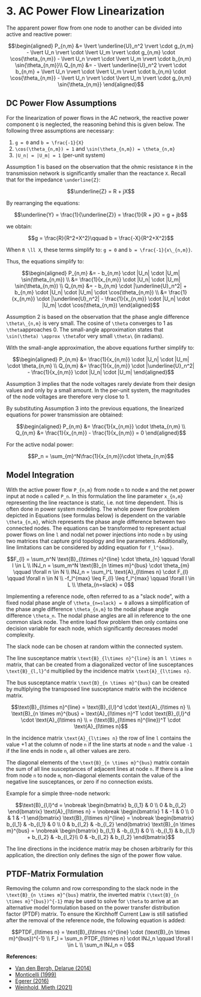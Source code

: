 # 3. AC Power Flow Linearization

The apparent power flow from one node to another can be divided into active and reactive power:
```math
\begin{aligned}
    P_{n,m} &= \lvert \underline{U}_n^2 \rvert \cdot g_{n,m} - \lvert U_n \rvert \cdot \lvert U_m \rvert \cdot g_{n,m} \cdot \cos{\theta_{n,m}} - \lvert U_n \rvert \cdot \lvert U_m \rvert \cdot b_{n,m} \sin{\theta_{n,m}}\\
    Q_{n,m} &= - \lvert \underline{U}_n^2 \rvert \cdot b_{n,m} + \lvert U_n \rvert \cdot \lvert U_m \rvert \cdot b_{n,m} \cdot \cos{\theta_{n,m}} - \lvert U_n \rvert \cdot \lvert U_m \rvert \cdot g_{n,m} \sin{\theta_{n,m}}
\end{aligned}
```
## DC Power Flow Assumptions

For the linearization of power flows in the AC network, the reactive power component ``Q`` is neglected, the reasoning behind this is given below. The following three assumptions are necessary:

1. ``g = 0`` and ``b = \frac{-1}{X}``
2. ``\cos(\theta_{n,m}) = 1`` and ``\sin(\theta_{n,m}) = \theta_{n,m}``
3. ``|U_n| = |U_m| = 1`` (per-unit system)

Assumption 1 is based on the observation that the ohmic resistance ``R`` in the transmission network is significantly smaller than the reactance ``X``. Recall that for the impedance ``\underline{Z}``:

```math
\underline{Z} = R + jX
```

By rearranging the equations:

```math
\underline{Y} = \frac{1}{\underline{Z}} = \frac{1}{R + jX} = g + jb
```

we obtain:

```math
g = \frac{R}{R^2+X^2}\qquad b = \frac{-X}{R^2+X^2}
```

When ``R \ll X``, these terms simplify to: ``g = 0`` and ``b = \frac{-1}{x\_{n,m}}``.

Thus, the equations simplify to:

```math
\begin{aligned}
    P_{n,m} &= - b_{n,m} \cdot |U_n| \cdot |U_m|  \sin(\theta_{n,m}) \\
    &= \frac{1}{x_{n,m}} \cdot |U_n| \cdot |U_m|  \sin(\theta_{n,m}) \\
    Q_{n,m} &= - b_{n,m} \cdot |\underline{U}_n^2| +  b_{n,m} \cdot |U_n| \cdot |U_m| \cdot \cos(\theta_{n,m}) \\
    &= \frac{1}{x_{n,m}} \cdot |\underline{U}_n^2| -  \frac{1}{x_{n,m}} \cdot |U_n| \cdot |U_m| \cdot \cos(\theta_{n,m})
\end{aligned}
```

Assumption 2 is based on the observation that the phase angle difference ``\theta\_{n,m}`` is very small. The cosine of ``\theta`` converges to 1 as ``\theta``approaches 0. The small-angle approximation states that ``\sin(\theta) \approx \theta``for very small ``\theta\`` (in radians).

With the small-angle approximation, the above equations further simplify to:

```math
\begin{aligned}
    P_{n,m} &= \frac{1}{x_{n,m}} \cdot |U_n| \cdot |U_m| \cdot  \theta_{n,m} \\
    Q_{n,m} &= \frac{1}{x_{n,m}} \cdot |\underline{U}_n^2| -  \frac{1}{x_{n,m}} \cdot |U_n| \cdot |U_m|
\end{aligned}
```

Assumption 3 implies that the node voltages rarely deviate from their design values and only by a small amount. In the per-unit system, the magnitudes of the node voltages are therefore very close to 1.

By substituting Assumption 3 into the previous equations, the linearized equations for power transmission are obtained:

```math
\begin{aligned}
    P_{n,m} &= \frac{1}{x_{n,m}} \cdot \theta_{n,m} \\
    Q_{n,m} &= \frac{1}{x_{n,m}} -  \frac{1}{x_{n,m}} = 0
\end{aligned}
```

For the active nodal power:

```math
P_n = \sum_{m}^N\frac{1}{x_{n,m}}\cdot \theta_{n,m}
```
## Model Integration
With the active power flow ``P_{n,m}`` from node ``n`` to node ``m`` and the net power input at node ``n`` called ``P_n``. In this formulation the line parameter ``x_{n,m}`` representing the line reactance is static, i.e. not time dependent. This is often done in power system modeling. The whole power flow problem depicted in Equations (see formulas below) is dependent on the variable ``\theta_{n,m}``, which represents the phase angle difference between two connected nodes. The equations can be transformed to represent actual power flows on line ``l`` and nodal net power injections into node ``n`` by using two matrices that capture grid topology and line parameters. Additionally, line limitations can be considered by adding equation for ``f_l^{max}``.

```math
F_{l} = \sum_n^N \text{B}_{l\times n}^{line} \cdot \theta_{n} \qquad \forall l \in L \\
INJ_n = \sum_m^N \text{B}_{n \times m}^{bus} \cdot \theta_{m} \qquad \forall n \in N \\
INJ_n = \sum_l^L \text{A}_{l\times n} \cdot F_{l} \qquad \forall n \in N \\
-f_l^{max} \leq F_{l} \leq f_l^{max} \qquad \forall l \in L \\
\theta_{n=slack} = 0
```

Implementing a reference node, often referred to as a "slack node", with a fixed nodal phase angle of ``\theta_{n=slack} = 0`` allows a simplification of the phase angle difference ``\theta_{n,m}`` to the nodal phase angle difference ``\theta_n``. The nodal phase angles are all in reference to the one common slack node. The entire load flow problem then only contains one decision variable for each node, which significantly decreases model complexity.

The slack node can be chosen at random within the connected system.

The line susceptance matrix ``\text{B}_{l\times n}^{line}`` is an ``l \times n`` matrix, that can be created from a diagonalized vector of line susceptances ``\text{B}_{l,l}^d`` multiplied by the incidence matrix ``\text{A}_{l\times n}``.

The bus susceptance matrix ``\text{B}_{n \times m}^{bus}`` can be created by multiplying the transposed line susceptance matrix with the incidence matrix.

```math
\text{B}_{l\times n}^{line} = \text{B}_{l,l}^d \cdot \text{A}_{l\times n} \\
\text{B}_{n \times m}^{bus} = \text{A}_{l\times n}^T \cdot \text{B}_{l,l}^d \cdot \text{A}_{l\times n} \\
= (\text{B}_{l\times n}^{line})^T \cdot \text{A}_{l\times n}
```

In the incidence matrix ``\text{A}_{l\times n}`` the row of line ``l`` contains the value +1 at the column of node ``n`` if the line starts at node ``n`` and the value ``-1`` if the line ends in node ``n``, all other values are zero.

The diagonal elements of the ``\text{B}_{n \times m}^{bus}`` matrix contain the sum of all line susceptances of adjacent lines at node ``n``. If there is a line from node ``n`` to node ``m``, non-diagonal elements contain the value of the negative line susceptances, or zero if no connection exists.

Example for a simple three-node network:

```math
\text{B}_{l,l}^d = \nobreak
\begin{bmatrix}
 b_{l_1} & 0 \\
 0 & b_{l_2}
\end{bmatrix}
\text{A}_{l\times n} = \nobreak
\begin{bmatrix}
1 & -1 & 0 \\
0 & 1 & -1  
\end{bmatrix}
\text{B}_{l\times n}^{line} = \nobreak
\begin{bmatrix}
b_{l_1} & -b_{l_1} & 0 \\
0 & b_{l_2} & -b_{l_2}
\end{bmatrix}
\text{B}_{n \times m}^{bus} = \nobreak
\begin{bmatrix}
b_{l_1} & -b_{l_1} & 0 \\
-b_{l_1} & b_{l_1} + b_{l_2} & -b_{l_2}\\
0 & -b_{l_2} & b_{l_2}
\end{bmatrix}
```

The line directions in the incidence matrix may be chosen arbitrarily for this application, the direction only defines the sign of the power flow value.

## PTDF-Matrix Formulation
Removing the column and row corresponding to the slack node in the ``\text{B}_{n \times m}^{bus}`` matrix, the inverted matrix ``(\text{B}_{n \times m}^{bus})^{-1}`` may be used to solve for ``\theta`` to arrive at an alternative model formulation based on the power transfer distribution factor (PTDF) matrix. To ensure the Kirchhoff Current Law is still satisfied after the removal of the reference node, the following equation is added:

```math
PTDF_{l\times n} = \text{B}_{l\times n}^{line} \cdot (\text{B}_{n \times m}^{bus})^{-1} \\
F_l = \sum_n PTDF_{l\times n} \cdot INJ_n \qquad \forall l \in L \\
\sum_n INJ_n = 0
```


**References:**  
- [Van den Bergh, Delarue (2014)](https://api.semanticscholar.org/CorpusID:111125894)
- [Monticelli (1999)](https://doi.org/10.1007/978-1-4615-4999-4_4)  
- [Egerer (2016)](https://hdl.handle.net/10419/129782)
- [Weinhold, Mieth (2021)](https://doi.org/10.1016/j.softx.2021.100870)